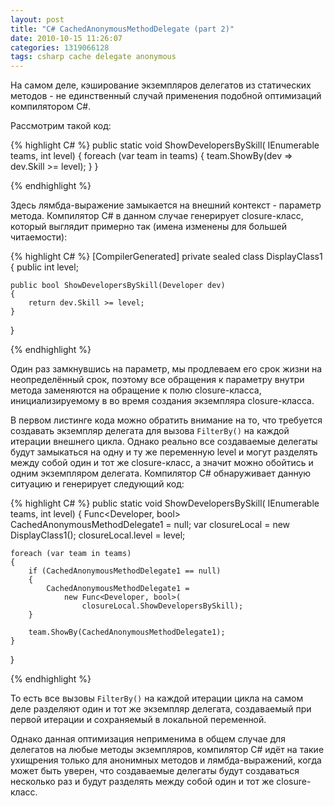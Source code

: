```yaml
---
layout: post
title: "C# CachedAnonymousMethodDelegate (part 2)"
date: 2010-10-15 11:26:07
categories: 1319066128
tags: csharp cache delegate anonymous
---
```

На самом деле, кэширование экземпляров делегатов из статических методов - не единственный случай применения подобной оптимизаций компилятором C#.

Рассмотрим такой код:

{% highlight C# %}
public static void ShowDevelopersBySkill(
	IEnumerable teams, int level)
{
	foreach (var team in teams)
	{
		team.ShowBy(dev => dev.Skill >= level);
	}
}

{% endhighlight %}

Здесь лямбда-выражение замыкается на внешний контекст - параметр метода. Компилятор C# в данном случае генерирует closure-класс, который выглядит примерно так (имена изменены для большей читаемости):

{% highlight C# %}
[CompilerGenerated]
private sealed class DisplayClass1
{
	public int level;

	public bool ShowDevelopersBySkill(Developer dev)
	{
		return dev.Skill >= level;
	}
}

{% endhighlight %}

Один раз замкнувшись на параметр, мы продлеваем его срок жизни на неопределённый срок, поэтому все обращения к параметру внутри метода заменяются на обращение к полю closure-класса, инициализируемому в во время создания экземпляра closure-класса.

В первом листинге кода можно обратить внимание на то, что требуется создавать экземпляр делегата для вызова `FilterBy()` на каждой итерации внешнего цикла. Однако реально все создаваемые делегаты будут замыкаться на одну и ту же переменную level и могут разделять между собой один и тот же closure-класс, а значит можно обойтись и одним экземпляром делегата. Компилятор C# обнаруживает данную ситуацию и генерирует следующий код:

{% highlight C# %}
public static void ShowDevelopersBySkill(
	IEnumerable<Team> teams, int level)
{
	Func<Developer, bool> CachedAnonymousMethodDelegate1 = null;
	var closureLocal = new DisplayClass1();
	closureLocal.level = level;

	foreach (var team in teams)
	{
		if (CachedAnonymousMethodDelegate1 == null)
		{
			CachedAnonymousMethodDelegate1 =
				new Func<Developer, bool>(
					closureLocal.ShowDevelopersBySkill);
		}

		team.ShowBy(CachedAnonymousMethodDelegate1);
	}
}

{% endhighlight %}

То есть все вызовы `FilterBy()` на каждой итерации цикла на самом деле разделяют один и тот же экземпляр делегата, создаваемый при первой итерации и сохраняемый в локальной переменной.

Однако данная оптимизация неприменима в общем случае для делегатов на любые методы экземпляров, компилятор C# идёт на такие ухищрения только для анонимных методов и лямбда-выражений, когда может быть уверен, что создаваемые делегаты будут создаваться несколько раз и будут разделять между собой один и тот же closure-класс.